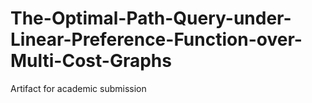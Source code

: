 # The-Optimal-Path-Query-under-Linear-Preference-Function-over-Multi-Cost-Graphs
Artifact for academic submission
